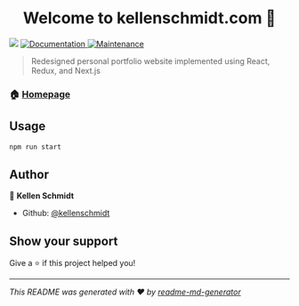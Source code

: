 <h1 align="center">Welcome to kellenschmidt.com 👋</h1>
<p>
  <img src="https://img.shields.io/badge/version-0.1.0-blue.svg?cacheSeconds=2592000" />
  <a href="https://github.com/kellenschmidt/kellenschmidt.com#readme">
    <img alt="Documentation" src="https://img.shields.io/badge/documentation-yes-brightgreen.svg" target="_blank" />
  </a>
  <a href="https://github.com/kellenschmidt/kellenschmidt.com/graphs/commit-activity">
    <img alt="Maintenance" src="https://img.shields.io/badge/Maintained%3F-yes-green.svg" target="_blank" />
  </a>
</p>

> Redesigned personal portfolio website implemented using React, Redux, and Next.js

### 🏠 [Homepage](https://github.com/kellenschmidt/kellenschmidt.com#readme)

## Usage

```sh
npm run start
```

## Author

👤 **Kellen Schmidt**

* Github: [@kellenschmidt](https://github.com/kellenschmidt)

## Show your support

Give a ⭐️ if this project helped you!

***
_This README was generated with ❤️ by [readme-md-generator](https://github.com/kefranabg/readme-md-generator)_